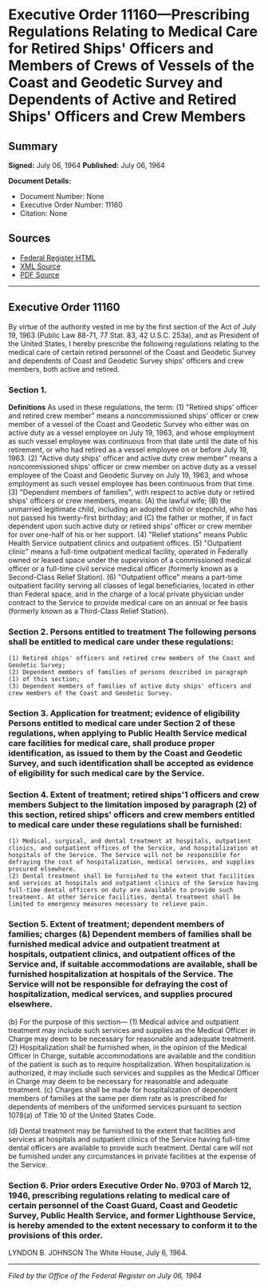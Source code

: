 # Executive Order 11160—Prescribing Regulations Relating to Medical Care for Retired Ships' Officers and Members of Crews of Vessels of the Coast and Geodetic Survey and Dependents of Active and Retired Ships' Officers and Crew Members

## Summary

**Signed:** July 06, 1964
**Published:** July 06, 1964

**Document Details:**
- Document Number: None
- Executive Order Number: 11160
- Citation: None

## Sources
- [Federal Register HTML](https://www.presidency.ucsb.edu/documents/executive-order-11160-prescribing-regulations-relating-medical-care-for-retired-ships)
- [XML Source](None)
- [PDF Source](None)

---

## Executive Order 11160

By virtue of the authority vested in me by the first section of the Act of July 19, 1963 (Public Law 88-71, 77 Stat. 83, 42 U.S.C. 253a), and as President of the United States, I hereby prescribe the following regulations relating to the medical care of certain retired personnel of the Coast and Geodetic Survey and dependents of Coast and Geodetic Survey ships' officers and crew members, both active and retired.

### Section 1.

**Definitions**
 As used in these regulations, the term:
    (1) "Retired ships' officer and retired crew member" means a noncommissioned ships' officer or crew member of a vessel of the Coast and Geodetic Survey who either was on active duty as a vessel employee on July 19, 1963, and whose employment as such vessel employee was continuous from that date until the date of his retirement, or who had retired as a vessel employee on or before July 19, 1963.
    (2) "Active duty ships' officer and active duty crew member" means a noncommissioned ships' officer or crew member on active duty as a vessel employee of the Coast and Geodetic Survey on July 19, 1963, and whose employment as such vessel employee has been continuous from that time.
    (3) "Dependent members of families", with respect to active duty or retired ships' officers or crew members, means:
(A) the lawful wife;
(B) the unmarried legitimate child, including an adopted child or stepchild, who has not passed his twenty-first birthday; and
(C) the father or mother, if in fact dependent upon such active duty or retired ships' officer or crew member for over one-half of his or her support.
    (4) "Relief stations" means Public Health Service outpatient clinics and outpatient offices.
    (5) "Outpatient clinic" means a full-time outpatient medical facility, operated in Federally owned or leased space under the supervision of a commissioned medical officer or a full-time civil service medical officer (formerly known as a Second-Class Relief Station).
    (6) "Outpatient office" means a part-time outpatient facility serving all classes of legal beneficiaries, located in other than Federal space, and in the charge of a local private physician under contract to the Service to provide medical care on an annual or fee basis (formerly known as a Third-Class Relief Station).
### Section 2. Persons entitled to treatment The following persons shall be entitled to medical care under these regulations:

    (1) Retired ships' officers and retired crew members of the Coast and Geodetic Survey;
    (2) Dependent members of families of persons described in paragraph (1) of this section;
    (3) Dependent members of families of active duty ships' officers and crew members of the Coast and Geodetic Survey.
### Section 3. Application for treatment; evidence of eligibility Persons entitled to medical care under Section 2 of these regulations, when applying to Public Health Service medical care facilities for medical care, shall produce proper identification, as issued to them by the Coast and Geodetic Survey, and such identification shall be accepted as evidence of eligibility for such medical care by the Service.

### Section 4. Extent of treatment; retired ships'1 officers and crew members Subject to the limitation imposed by paragraph (2) of this section, retired ships' officers and crew members entitled to medical care under these regulations shall be furnished:

    (1) Medical, surgical, and dental treatment at hospitals, outpatient clinics, and outpatient offices of the Service, and hospitalization at hospitals of the Service. The Service will not be responsible for defraying the cost of hospitalization, medical services, and supplies procured elsewhere.
    (2) Dental treatment shall be furnished to the extent that facilities and services at hospitals and outpatient clinics of the Service having full-time dental officers on duty are available to provide such treatment. At other Service facilities, dental treatment shall be limited to emergency measures necessary to relieve pain.
### Section 5. Extent of treatment; dependent members of families; charges (&) Dependent members of families shall be furnished medical advice and outpatient treatment at hospitals, outpatient clinics, and outpatient offices of the Service and, if suitable accommodations are available, shall be furnished hospitalization at hospitals of the Service. The Service will not be responsible for defraying the cost of hospitalization, medical services, and supplies procured elsewhere.

(b) For the purpose of this section—
    (1) Medical advice and outpatient treatment may include such services and supplies as the Medical Officer in Charge may deem to be necessary for reasonable and adequate treatment.
    (2) Hospitalization shall be furnished when, in the opinion of the Medical Officer in Charge, suitable accommodations are available and the condition of the patient is such as to require hospitalization. When hospitalization is authorized, it may include such services and supplies as the Medical Officer in Charge may deem to be necessary for reasonable and adequate treatment.
(c) Charges shall be made for hospitalization of dependent members of families at the same per diem rate as is prescribed for dependents of members of the uniformed services pursuant to section 1078(a) of Title 10 of the United States Code.

(d) Dental treatment may be furnished to the extent that facilities and services at hospitals and outpatient clinics of the Service having full-time dental officers are available to provide such treatment. Dental care will not be furnished under any circumstances in private facilities at the expense of the Service.
### Section 6. Prior orders Executive Order No. 9703 of March 12, 1946, prescribing regulations relating to medical care of certain personnel of the Coast Guard, Coast and Geodetic Survey, Public Health Service, and former Lighthouse Service, is hereby amended to the extent necessary to conform it to the provisions of this order.

LYNDON B. JOHNSON
The White House,
July 6, 1964.

---

*Filed by the Office of the Federal Register on July 06, 1964*
